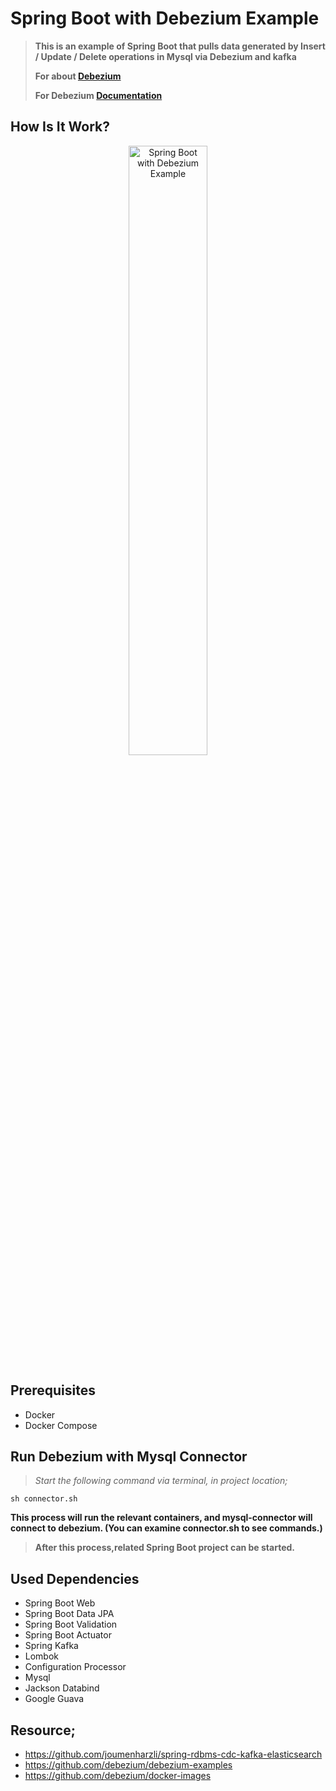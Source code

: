 # Spring Boot with Debezium Example

>**This is an example of Spring Boot that pulls data generated by Insert / Update / Delete operations in Mysql via Debezium and kafka**
>
>**For about [Debezium](https://debezium.io)**
>
>**For Debezium [Documentation](https://debezium.io/documentation/reference/1.3/)**
## How Is It Work?

<p align="center">
<img src="https://github.com/NrktSLL/spring-boot-debezium-ex/blob/master/images/spring-boot-debezium-ex.png" alt="Spring Boot with Debezium Example" width="50%" height="50%"/> 
</p>

## Prerequisites

*  Docker 
*  Docker Compose

## Run Debezium with Mysql Connector
>*Start the following command via terminal, in project location;*

```
sh connector.sh
```


**This process will run the relevant containers, and   mysql-connector will connect to debezium. (You can examine connector.sh to see commands.)**


>**After this process,related Spring Boot project can be started.**

## Used Dependencies
* Spring Boot Web
* Spring Boot Data JPA
* Spring Boot Validation
* Spring Boot Actuator
* Spring Kafka
* Lombok
* Configuration Processor
* Mysql
* Jackson Databind
* Google Guava

## Resource;

* https://github.com/joumenharzli/spring-rdbms-cdc-kafka-elasticsearch
* https://github.com/debezium/debezium-examples
* https://github.com/debezium/docker-images
